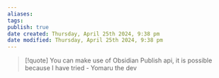 ```yaml
---
aliases: 
tags: 
publish: true
date created: Thursday, April 25th 2024, 9:38 pm
date modified: Thursday, April 25th 2024, 9:38 pm
---
```


> [!quote] You can make use of Obsidian Publish api, it is possible because I have tried - Yomaru the dev



